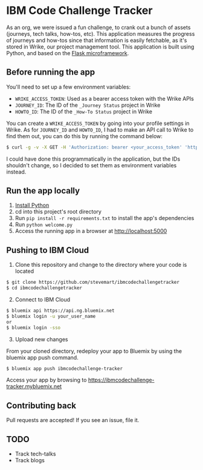 # IBM Code Challenge Tracker

As an org, we were issued a fun challenge, to crank out a bunch of assets (journeys, tech talks, how-tos, etc). This application measures the progress of journeys and how-tos since that information is easily fetchable, as it's stored in Wrike, our project management tool. This application is built using Python, and based on the [Flask microframework](http://flask.pocoo.org/).

## Before running the app

You'll need to set up a few environment variables:

* `WRIKE_ACCESS_TOKEN`: Used as a bearer access token with the Wrike APIs
* `JOURNEY_ID`: The ID of the `_Journey Status` project in Wrike
* `HOWTO_ID`: The ID of the `_How-To Status` project in Wrike

You can create a `WRIKE_ACCESS_TOKEN` by going into your profile settings in Wrike. As for `JOURNEY_ID` and `HOWTO_ID`, I had to make an API call to Wrike to find them out, you can do this by running the command below:

```bash
$ curl -g -v -X GET -H 'Authorization: bearer <your_access_token' 'https://www.wrike.com/api/v3/folders'
```

I could have done this programmatically in the application, but the IDs shouldn't change, so I decided to set them as environment variables instead.

## Run the app locally

1. [Install Python][]
1. cd into this project's root directory
1. Run `pip install -r requirements.txt` to install the app's dependencies
1. Run `python welcome.py`
1. Access the running app in a browser at <http://localhost:5000>

[Install Python]: https://www.python.org/downloads/

## Pushing to IBM Cloud

1. Clone this repository and change to the directory where your code is located

```bash
$ git clone https://github.com/stevemart/ibmcodechallengetracker
$ cd ibmcodechallengetracker
```

2. Connect to IBM Cloud

```bash
$ bluemix api https://api.ng.bluemix.net
$ bluemix login -u your_user_name
or
$ bluemix login -sso
```

3. Upload new changes

From your cloned directory, redeploy your app to Bluemix by using the bluemix app push command.

```bash
$ bluemix app push ibmcodechallenge-tracker
```

Access your app by browsing to https://ibmcodechallenge-tracker.mybluemix.net

## Contributing back

Pull requests are accepted! If you see an issue, file it.

## TODO

* Track tech-talks
* Track blogs
